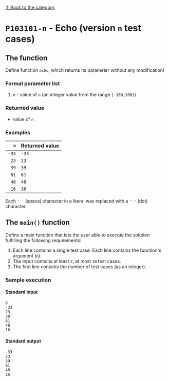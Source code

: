 [↑ Back to the category](./README.md)

# `P103101-n` - Echo (version `n` test cases)

## The function

Define function `echo`, which returns its parameter without any modification!


### Formal parameter list

1. `n` - value of `n` (an integer value from the range `[-100,100]`)

### Returned value

* value of `n`

### Examples

| `n` | Returned value | 
| ---: | :-- | 
| `-33` | `-33` | 
| `23` | `23` | 
| `39` | `39` | 
| `61` | `61` | 
| `48` | `48` | 
| `16` | `16` | 

Each `' '` (space) character in a literal was replaced with a  `'·'` (dot) character.

## The `main()` function

Define a main function that lets the user able to execute the solution fulfilling the following requirements:

1. Each line contains a single test case. Each line contains the function's argument (`n`).
1. The input contains at least `3`, at most `10` test cases.
1. The first line contains the number of test cases (as an integer).

### Sample execution

#### Standard input

```
6
-33
23
39
61
48
16
```

#### Standard output

```
-33
23
39
61
48
16
```